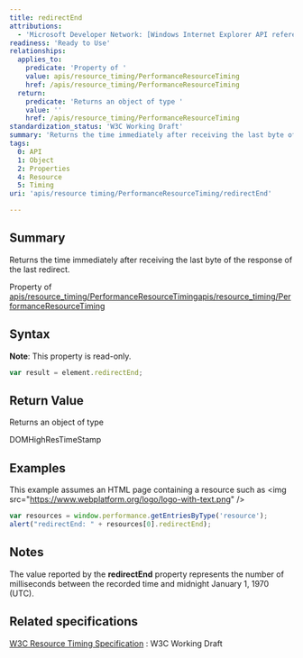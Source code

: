 ```yaml
---
title: redirectEnd
attributions:
  - 'Microsoft Developer Network: [Windows Internet Explorer API reference Article](http://msdn.microsoft.com/en-us/library/ie/hh828809%28v=vs.85%29.aspx)'
readiness: 'Ready to Use'
relationships:
  applies_to:
    predicate: 'Property of '
    value: apis/resource_timing/PerformanceResourceTiming
    href: /apis/resource_timing/PerformanceResourceTiming
  return:
    predicate: 'Returns an object of type '
    value: ''
    href: /apis/resource_timing/PerformanceResourceTiming
standardization_status: 'W3C Working Draft'
summary: 'Returns the time immediately after receiving the last byte of the response of the last redirect.'
tags:
  0: API
  1: Object
  2: Properties
  4: Resource
  5: Timing
uri: 'apis/resource timing/PerformanceResourceTiming/redirectEnd'

---
```

## Summary

Returns the time immediately after receiving the last byte of the response of the last redirect.

Property of [apis/resource\_timing/PerformanceResourceTiming](/apis/resource_timing/PerformanceResourceTiming)[apis/resource\_timing/PerformanceResourceTiming](/apis/resource_timing/PerformanceResourceTiming)

## Syntax

**Note**: This property is read-only.

``` js
var result = element.redirectEnd;
```

## Return Value

Returns an object of type

DOMHighResTimeStamp

## Examples

This example assumes an HTML page containing a resource such as \<img src="<https://www.webplatform.org/logo/logo-with-text.png>" /\>

``` js
var resources = window.performance.getEntriesByType('resource');
alert("redirectEnd: " + resources[0].redirectEnd);
```

## Notes

The value reported by the **redirectEnd** property represents the number of milliseconds between the recorded time and midnight January 1, 1970 (UTC).

## Related specifications

[W3C Resource Timing Specification](http://www.w3.org/TR/resource-timing/)
:   W3C Working Draft
